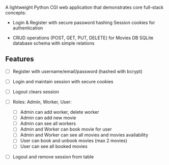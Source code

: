 A lightweight Python CGI web application that demonstrates core full-stack concepts:

- Login & Register with secure password hashing
  Session cookies for authentication

- CRUD operations (POST, GET, PUT, DELETE) for Movies DB
SQLite database schema with simple relations

## Features
- [ ] Register with username/email/password (hashed with bcrypt)  
- [ ] Login and maintain session with secure cookies  
- [ ] Logout clears session
- [ ] Roles: Admin, Worker, User:
  - [ ] Admin can add worker, delete worker
  - [ ] Admin can add new movie
  - [ ] Admin can see all workers
  - [ ] Admin and Worker can book movie for user
  - [ ] Admin and Worker can see all movies and movies availability
  - [ ] User can book and unbook movies (max 2 movies)
  - [ ] User can see all booked movies
- [ ] Logout and remove session from table


